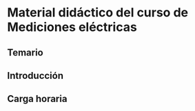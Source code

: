 # Material didáctico del curso de Mediciones eléctricas

## Temario

## Introducción

## Carga horaria

